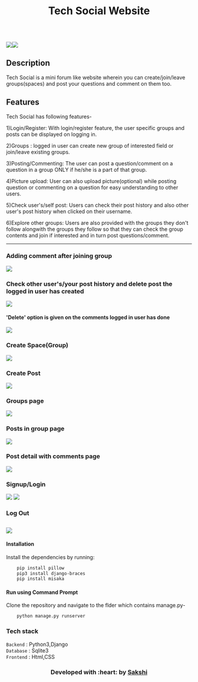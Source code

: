 </p>
<h1 align = 'center'>Tech Social Website</h1>
<br>


<br>

[![](https://img.shields.io/badge/Made_with-Python3-blue?style=for-the-badge&logo=python)](https://www.python.org "Python3")[![](https://img.shields.io/badge/Made_with-Django-blue?style=for-the-badge&logo=Django)](https://www.djangoproject.com/ "Django")

</p>

## Description ##

Tech Social is a mini forum like website wherein you can create/join/leave groups(spaces) and post your questions and comment on them too.


## Features ##
Tech Social has following features-

1)Login/Register: With login/register feature, the user specific groups and posts can be displayed on logging in.

2)Groups : logged in user can create new group of interested field or join/leave existing groups.

3)Posting/Commenting: The user can post a question/comment on a question in a group ONLY if he/she is a part of that group.

4)Picture upload: User can also upload picture(optional) while posting question or commenting on a question for easy understanding to other users.

5)Check user's/self post: Users can check their post history and also other user's post history when clicked on their username.

6)Explore other groups: Users are also provided with the groups they don't follow alongwith the groups they follow so that they can check the group contents and join if interested and in turn post questions/comment. 

----------------------------------------------------------------------------------------
### Adding comment after joining group ###
![](https://github.com/sakship31/Tech_Social/blob/master/image_gifs/add_comment.gif)
### Check other user's/your post history and delete post the logged in user has created ###
![](https://github.com/sakship31/Tech_Social/blob/master/image_gifs/delete_post.gif)
#### 'Delete' option is given on the comments logged in user has done ####
![](https://github.com/sakship31/Tech_Social/blob/master/image_gifs/delete_comment.gif)
### Create Space(Group) ###
![](https://github.com/sakship31/Tech_Social/blob/master/image_gifs/Capture3.PNG)
### Create Post ###
![](https://github.com/sakship31/Tech_Social/blob/master/image_gifs/Capture7.PNG)
### Groups page ###
![](https://github.com/sakship31/Tech_Social/blob/master/image_gifs/Capture8.PNG)
### Posts in group page ###
![](https://github.com/sakship31/Tech_Social/blob/master/image_gifs/Capture10.PNG)
### Post detail with comments page ###
![](https://github.com/sakship31/Tech_Social/blob/master/image_gifs/Capture11.PNG)
### Signup/Login ###
![](https://github.com/sakship31/Tech_Social/blob/master/image_gifs/Capture5.PNG) ![](https://github.com/sakship31/Tech_Social/blob/master/image_gifs/Capture6.PNG)
### Log Out ###
![](https://github.com/sakship31/Tech_Social/blob/master/image_gifs/Capture2.PNG)
---------------------------------------------------------------------------------------

#### Installation
Install the dependencies by running:
```html  
    pip install pillow
    pip3 install django-braces
    pip install misaka
```

#### Run using Command Prompt
Clone the repository and navigate to the flder which contains manage.py-
```html
    python manage.py runserver
```

###             Tech stack
`Backend` : Python3,Django  <br>
`Database` : Sqlite3 <br>
`Frontend` : Html,CSS  <br>

<h3 align="center"><b>Developed with :heart: by <a href="https://github.com/sakship31/">Sakshi</a></b></h1>

